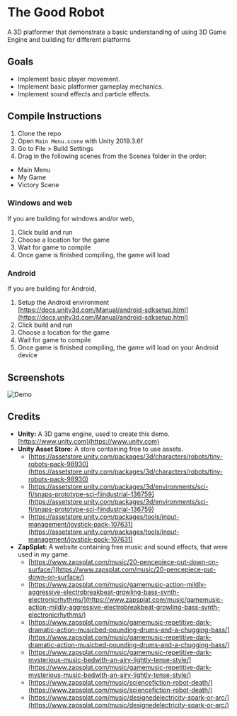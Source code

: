 # The Good Robot
A 3D platformer that demonstrate a basic understanding of using 3D Game Engine and building for different platforms

## Goals
- Implement basic player movement.
-	Implement basic platformer gameplay mechanics.
-	Implement sound effects and particle effects.

## Compile Instructions
1. Clone the repo
2. Open `Main Menu.scene` with Unity 2019.3.6f
3. Go to File > Build Settings
4. Drag in the following scenes from the Scenes folder in the order:
  - Main Menu
  - My Game
  - Victory Scene
  
### Windows and web
If you are building for windows and/or web, 
1. Click build and run
2. Choose a location for the game
3. Wait for game to compile
4. Once game is finished compiling, the game will load

### Android
If you are building for Android,
1. Setup the Android environment <br> [https://docs.unity3d.com/Manual/android-sdksetup.html](https://docs.unity3d.com/Manual/android-sdksetup.html)
2. Click build and run
3. Choose a location for the game
4. Wait for game to compile
5. Once game is finished compiling, the game will load on your Android device

## Screenshots
![Demo](/docs/InGameShot.png "Demo")

## Credits
 - **Unity:** A 3D game engine, used to create this demo. <br> [https://www.unity.com](https://www.unity.com)
 - **Unity Asset Store:** A store containing free to use assets.
   - [https://assetstore.unity.com/packages/3d/characters/robots/tiny-robots-pack-98930](https://assetstore.unity.com/packages/3d/characters/robots/tiny-robots-pack-98930)
   - [https://assetstore.unity.com/packages/3d/environments/sci-fi/snaps-prototype-sci-fiindustrial-136759](https://assetstore.unity.com/packages/3d/environments/sci-fi/snaps-prototype-sci-fiindustrial-136759)
   - [https://assetstore.unity.com/packages/tools/input-management/joystick-pack-107631](https://assetstore.unity.com/packages/tools/input-management/joystick-pack-107631)
 - **ZapSplat:** A website containing free music and sound effects, that were used in my game. 
   - [https://www.zapsplat.com/music/20-pencepiece-put-down-on-surface/](https://www.zapsplat.com/music/20-pencepiece-put-down-on-surface/)
   - [https://www.zapsplat.com/music/gamemusic-action-mildly-aggressive-electrobreakbeat-growling-bass-synth-electronicrhythms/](https://www.zapsplat.com/music/gamemusic-action-mildly-aggressive-electrobreakbeat-growling-bass-synth-electronicrhythms/)
   - [https://www.zapsplat.com/music/gamemusic-repetitive-dark-dramatic-action-musicbed-pounding-drums-and-a-chugging-bass/](https://www.zapsplat.com/music/gamemusic-repetitive-dark-dramatic-action-musicbed-pounding-drums-and-a-chugging-bass/)
   - [https://www.zapsplat.com/music/gamemusic-repetitive-dark-mysterious-music-bedwith-an-airy-lightly-tense-style/](https://www.zapsplat.com/music/gamemusic-repetitive-dark-mysterious-music-bedwith-an-airy-lightly-tense-style/)
   - [https://www.zapsplat.com/music/sciencefiction-robot-death/](https://www.zapsplat.com/music/sciencefiction-robot-death/)
   - [https://www.zapsplat.com/music/designedelectricity-spark-or-arc/](https://www.zapsplat.com/music/designedelectricity-spark-or-arc/)
